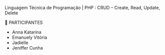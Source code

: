 Linguagem Técnica de Programação |  PHP : CRUD – Create, Read, Update, Delete


🔰 PARTICIPANTES
* Anna Katarina
* Emanuely Vitória
* Jadielle 
* Jeniffer Cunha
